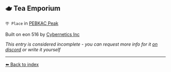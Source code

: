 ## 🫖 Tea Emporium

`🪧 Place` in [PEBKAC Peak](../refs/pebkac_peak.md)

Built on eon 516 by [Cybernetics Inc](../refs/cybernetics_inc.md)

_This entry is considered incomplete - you can request more info for it [on discord](<https://discord.com/channels/562910943848169472/1173922660489633802>) or write it yourself_


----------
[⬅️ Back to index](../refs/index.md#02e0_s)